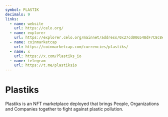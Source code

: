 ```yaml
---
symbol: PLASTIK
decimals: 9
links:
  - name: website
    url: https://celo.org/
  - name: explorer
    url: https://explorer.celo.org/mainnet/address/0x27cd006548dF7C8c8e9fdc4A67fa05C2E3CA5CF9
  - name: coinmarketcap
    url: https://coinmarketcap.com/currencies/plastiks/
  - name: x
    url: https://x.com/Plastiks_io
  - name: telegram
    url: https://t.me/plastiksio
---
```


# Plastiks

Plastiks is an NFT marketplace deployed that brings People, Organizations and Companies together to fight against plastic pollution.
